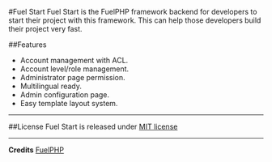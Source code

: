 #Fuel Start
Fuel Start is the FuelPHP framework backend for developers to start their project with this framework.
This can help those developers build their project very fast.

##Features
* Account management with ACL.
* Account level/role management.
* Administrator page permission.
* Multilingual ready.
* Admin configuration page.
* Easy template layout system.

---

##License
Fuel Start is released under [MIT license][2]

---

**Credits**
[FuelPHP][1]

[1]: http://fuelphp.com/
[2]: http://opensource.org/licenses/MIT
